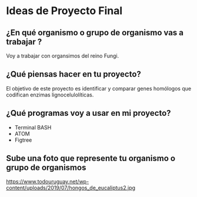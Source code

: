 # Ideas de Proyecto Final

## ¿En qué organismo o grupo de organismo vas a trabajar ?

Voy a trabajar con organsimos del reino Fungi.

## ¿Qué piensas hacer en tu proyecto?

El objetivo de este proyecto es identificar y comparar genes homólogos que codifican enzimas lignocelulolíticas.

## ¿Qué programas voy a usar en mi proyecto?

* Terminal BASH
* ATOM
* Figtree

## Sube una foto que represente tu organismo o grupo de organismos

https://www.todouruguay.net/wp-content/uploads/2019/07/hongos_de_eucaliptus2.jpg 
